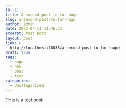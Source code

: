 ```yaml
---
ID: 11
title: A second post to for hugo
slug: a-second-post-to-for-hugo
author: admin
date: 2022-04-11 11:46:35
excerpt: test post
layout: post
link: >
  http://localhost:10038/a-second-post-to-for-hugo/
draft: true
tags:
  - hugo
  - new
  - post
  - test
categories:
  - Uncategorized
---
```

<!-- wp:paragraph -->

THis is a test post

<!-- /wp:paragraph -->